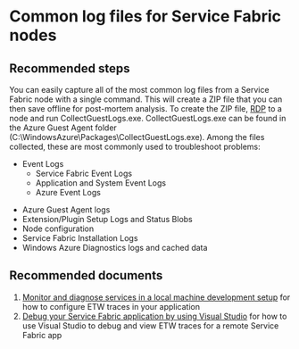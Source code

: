<properties 
	pageTitle="Common log files for Service Fabric nodes" 
	description="Common log files for Service Fabric nodes" 
	service="microsoft.servicefabric"
	resource="clusters"
	authors="pkcsf"
	displayOrder="1"
	selfHelpType="resource"
	supportTopicIds=""
	resourceTags="servicefabric"
	productPesIds=""
	cloudEnvironments="MoonCake"	 
/>

# Common log files for Service Fabric nodes

## **Recommended steps**
You can easily capture all of the most common log files from a Service Fabric node with a single command.  This will create a ZIP file that you can then save offline for post-mortem analysis.  To create the ZIP file, [RDP](https://docs.azure.cn/service-fabric/service-fabric-cluster-nodetypes/#remote-connect-to-a-vm-scale-set-instance-or-a-cluster-node) to a node and run CollectGuestLogs.exe.  CollectGuestLogs.exe can be found in the Azure Guest Agent folder (C:\WindowsAzure\Packages\CollectGuestLogs.exe). Among the files collected, these are most commonly used to troubleshoot problems:

 - Event Logs
   - Service Fabric Event Logs
   - Application and System Event Logs
   - Azure Event Logs
 + Azure Guest Agent logs
 + Extension/Plugin Setup Logs and Status Blobs
 + Node configuration
 + Service Fabric Installation Logs
 + Windows Azure Diagnostics logs and cached data

## **Recommended documents**
1.  [Monitor and diagnose services in a local machine development setup](https://docs.azure.cn/service-fabric/service-fabric-diagnostics-how-to-monitor-and-diagnose-services-locally/) for how to configure ETW traces in your application
2.  [Debug your Service Fabric application by using Visual Studio](https://docs.azure.cn/service-fabric/service-fabric-debugging-your-application/) for how to use Visual Studio to debug and view ETW traces for a remote Service Fabric app

